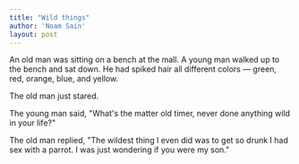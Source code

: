 ```yaml
---
title: "Wild things"
author: 'Noam Sain'
layout: post
---
```


An old man was sitting on a bench at the mall. A young man walked up to the bench and sat down. He had spiked hair all different colors — green, red, orange, blue, and yellow.

The old man just stared.

The young man said, "What's the matter old timer, never done anything wild in your life?"

The old man replied, "The wildest thing I even did was to get so drunk I had sex with a parrot. I was just wondering if you were my son."